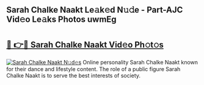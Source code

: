 ## Sarah Chalke Naakt Le𝚊k𝚎d N𝚞𝚍e - Part-AJC Vid𝚎o Le𝚊ks Photos uwmEg

# <h2><a href="http://fb9q43c.evod.top/?m=Sarah+Chalke+Naakt">🔗 👉🔴 Sarah Chalke Naakt Vid𝚎o Ph𝚘t𝚘s</a></h2>

[![Sarah Chalke Naakt N𝚞d𝚎s](https://i.imgur.com/8V9OHl7.gif)](http://fb9q43c.evod.top/?m=Sarah+Chalke+Naakt)
Online personality Sarah Chalke Naakt known for their dance and lifestyle content. The role of a public figure Sarah Chalke Naakt is to serve the best interests of society. 
